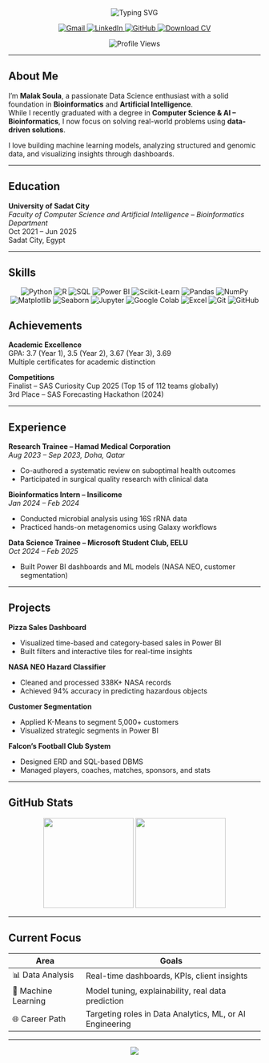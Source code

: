 <div align="center">

  <img src="https://readme-typing-svg.herokuapp.com?font=Fira+Code&weight=600&size=20&pause=1000&color=36B37E&center=true&vCenter=true&random=false&width=1000&height=100&lines=Hi+there%2C+I'm+Malak+Soula+%F0%9F%91%8B;Data+Analyst+%7C+ML+Engineer+%7C+Bioinformatics+Graduate;Passionate+about+turning+data+into+decisions+%F0%9F%92%AB" alt="Typing SVG" />

<p>
  <a href="mailto:malaksola1606@gmail.com">
    <img src="https://img.shields.io/badge/Gmail-D14836?style=for-the-badge&logo=gmail&logoColor=white" alt="Gmail"/>
  </a>
  <a href="https://www.linkedin.com/in/MalakAbdelfattah/">
    <img src="https://img.shields.io/badge/LinkedIn-0077B5?style=for-the-badge&logo=linkedin&logoColor=white" alt="LinkedIn"/>
  </a>
  <a href="https://github.com/MalakSoula">
    <img src="https://img.shields.io/badge/GitHub-181717?style=for-the-badge&logo=github&logoColor=white" alt="GitHub"/>
  </a>
  <a href="https://github.com/MalakSoula/MalakSoula/raw/main/updated_Malak's%20resume.pdf">
  <img src="https://img.shields.io/badge/Download_CV-0A66C2?style=for-the-badge&logo=adobeacrobatreader&logoColor=white" alt="Download CV"/>
</a>

  </a>
</p>

<img src="https://komarev.com/ghpvc/?username=MalakSoula&style=for-the-badge&color=brightgreen" alt="Profile Views"/>

</div>

---

## About Me

I’m **Malak Soula**, a passionate Data Science enthusiast with a solid foundation in **Bioinformatics** and **Artificial Intelligence**.  
While I recently graduated with a degree in **Computer Science & AI – Bioinformatics**, I now focus on solving real-world problems using **data-driven solutions**.

I love building machine learning models, analyzing structured and genomic data, and visualizing insights through dashboards.

---

## Education

**University of Sadat City**  
*Faculty of Computer Science and Artificial Intelligence – Bioinformatics Department*  
Oct 2021 – Jun 2025  
Sadat City, Egypt  

---

##  Skills

<div align="center">

![Python](https://img.shields.io/badge/Python-3776AB?style=for-the-badge&logo=python&logoColor=white)
![R](https://img.shields.io/badge/R-276DC3?style=for-the-badge&logo=r&logoColor=white)
![SQL](https://img.shields.io/badge/SQL-003B57?style=for-the-badge&logo=postgresql&logoColor=white)
![Power BI](https://img.shields.io/badge/PowerBI-F2C811?style=for-the-badge&logo=powerbi&logoColor=black)
![Scikit-Learn](https://img.shields.io/badge/Scikit--Learn-F7931E?style=for-the-badge&logo=scikitlearn&logoColor=white)
![Pandas](https://img.shields.io/badge/Pandas-150458?style=for-the-badge&logo=pandas&logoColor=white)
![NumPy](https://img.shields.io/badge/Numpy-013243?style=for-the-badge&logo=numpy&logoColor=white)
![Matplotlib](https://img.shields.io/badge/Matplotlib-11557C?style=for-the-badge&logo=matplotlib&logoColor=white)
![Seaborn](https://img.shields.io/badge/Seaborn-5A9BD5?style=for-the-badge&logo=seaborn&logoColor=white)
![Jupyter](https://img.shields.io/badge/Jupyter-F37626?style=for-the-badge&logo=jupyter&logoColor=white)
![Google Colab](https://img.shields.io/badge/Colab-F9AB00?style=for-the-badge&logo=googlecolab&logoColor=white)
![Excel](https://img.shields.io/badge/Microsoft%20Excel-217346?style=for-the-badge&logo=microsoft-excel&logoColor=white)
![Git](https://img.shields.io/badge/Git-F05032?style=for-the-badge&logo=git&logoColor=white)
![GitHub](https://img.shields.io/badge/GitHub-181717?style=for-the-badge&logo=github&logoColor=white)
</div>

##  Achievements

**Academic Excellence**  
GPA: 3.7 (Year 1), 3.5 (Year 2), 3.67 (Year 3), 3.69  
Multiple certificates for academic distinction

**Competitions**  
Finalist – SAS Curiosity Cup 2025 (Top 15 of 112 teams globally)  
3rd Place – SAS Forecasting Hackathon (2024)  

---

## Experience

**Research Trainee – Hamad Medical Corporation**  
*Aug 2023 – Sep 2023, Doha, Qatar*  
- Co-authored a systematic review on suboptimal health outcomes  
- Participated in surgical quality research with clinical data

**Bioinformatics Intern – Insilicome**  
*Jan 2024 – Feb 2024*  
- Conducted microbial analysis using 16S rRNA data  
- Practiced hands-on metagenomics using Galaxy workflows

**Data Science Trainee – Microsoft Student Club, EELU**  
*Oct 2024 – Feb 2025*  
- Built Power BI dashboards and ML models (NASA NEO, customer segmentation)

---

## Projects

**Pizza Sales Dashboard**  
- Visualized time-based and category-based sales in Power BI  
- Built filters and interactive tiles for real-time insights

**NASA NEO Hazard Classifier**  
- Cleaned and processed 338K+ NASA records  
- Achieved 94% accuracy in predicting hazardous objects

**Customer Segmentation**  
- Applied K-Means to segment 5,000+ customers  
- Visualized strategic segments in Power BI

**Falcon’s Football Club System**  
- Designed ERD and SQL-based DBMS  
- Managed players, coaches, matches, sponsors, and stats

---

## GitHub Stats

<div align="center">
  <img height="180em" src="https://github-readme-stats.vercel.app/api?username=MalakSoula&show_icons=true&theme=tokyonight&hide_border=true&count_private=true" />
  <img height="180em" src="https://github-readme-stats.vercel.app/api/top-langs/?username=MalakSoula&layout=compact&theme=tokyonight&hide_border=true" />
</div>

---

## Current Focus

| Area | Goals |
|------|-------|
| 📊 Data Analysis | Real-time dashboards, KPIs, client insights |
| 🧠 Machine Learning | Model tuning, explainability, real data prediction |
| 🌐 Career Path | Targeting roles in Data Analytics, ML, or AI Engineering |

---

<div align="center">
  <img src="https://capsule-render.vercel.app/api?type=waving&color=gradient&height=100&section=footer" />
</div>
